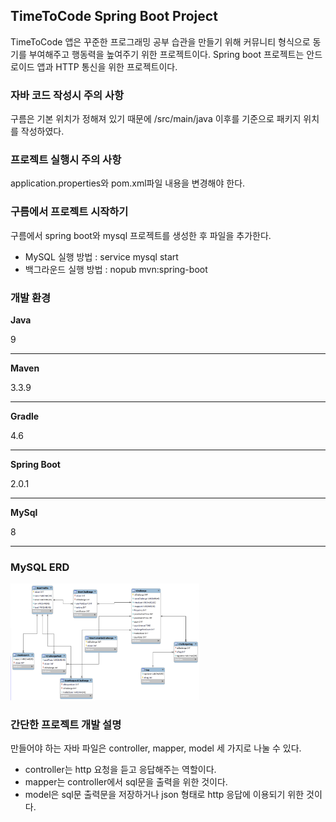 ## TimeToCode Spring Boot Project
TimeToCode 앱은 꾸준한 프로그래밍 공부 습관을 만들기 위해 커뮤니티 형식으로 동기를 부여해주고 행동력을 높여주기 위한 프로젝트이다. Spring boot 프로젝트는 안드로이드 앱과 HTTP 통신을 위한 프로젝트이다.

### 자바 코드 작성시 주의 사항
구름은 기본 위치가 정해져 있기 때문에 /src/main/java 이후를 기준으로 패키지 위치를 작성하였다.

### 프로젝트 실행시 주의 사항
application.properties와 pom.xml파일 내용을 변경해야 한다.

### 구름에서 프로젝트 시작하기
구름에서 spring boot와 mysql 프로젝트를 생성한 후 파일을 추가한다.
+ MySQL 실행 방법 : service mysql start  
+ 백그라운드 실행 방법 : nopub mvn:spring-boot  

### 개발 환경
**Java**

9                                                                                                 
_____________________________
**Maven**

3.3.9                                                                                           
_____________________________
**Gradle**

4.6                                                                                              
_____________________________
**Spring Boot**

2.0.1                                                                                           
_____________________________
**MySql**

8
_____________________________

### MySQL ERD
<img src="images/erd.png" width="60%" height="60%">

### 간단한 프로젝트 개발 설명
만들어야 하는 자바 파일은 controller, mapper, model 세 가지로 나눌 수 있다.  
+ controller는 http 요청을 듣고 응답해주는 역할이다.  
+ mapper는 controller에서 sql문을 출력을 위한 것이다.  
+ model은 sql문 출력문을 저장하거나 json 형태로 http 응답에 이용되기 위한 것이다.  
